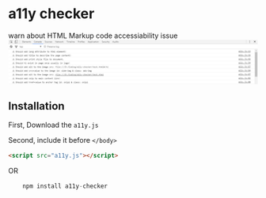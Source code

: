 # a11y checker
warn about HTML Markup code accessiability issue
![a11y](a11y.png?raw=true "a11y")

## Installation
First, Download the `a11y.js`

Second, include it before `</body>`

```html
<script src="a11y.js"></script>
```

OR 

``` javascript
	npm install a11y-checker
```